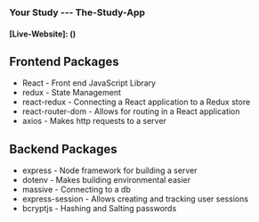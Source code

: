 ### Your Study --- The-Study-App
#### [Live-Website]: (<!-- url to hosted website  -->)






## Frontend Packages
*  React - Front end JavaScript Library
*  redux - State Management
*  react-redux - Connecting a React application to a Redux store
*  react-router-dom - Allows for routing in a React application
* axios - Makes http requests to a server

## Backend Packages
*  express - Node framework for building a server
*  dotenv - Makes building environmental easier
*  massive - Connecting to a db
*  express-session - Allows creating and tracking user sessions
*  bcryptjs - Hashing and Salting passwords